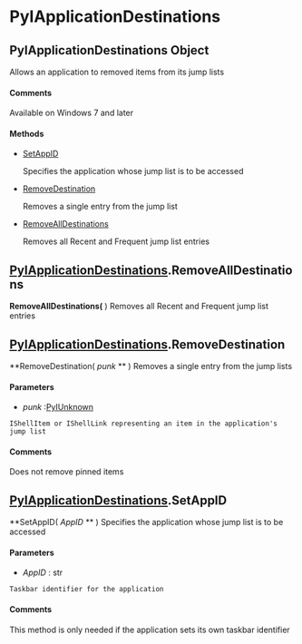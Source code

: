 # PyIApplicationDestinations

## PyIApplicationDestinations Object

Allows an application to removed items from its jump lists

#### Comments
Available on Windows 7 and later

#### Methods


  - [SetAppID](PyIApplicationDestinations.md#pyiapplicationdestinationssetappid)

    Specifies the application whose jump list is to be accessed&nbsp;

  - [RemoveDestination](PyIApplicationDestinations.md#pyiapplicationdestinationsremovedestination)

    Removes a single entry from the jump list&nbsp;

  - [RemoveAllDestinations](PyIApplicationDestinations.md#pyiapplicationdestinationsremovealldestinations)

    Removes all Recent and Frequent jump list entries&nbsp;

## [PyIApplicationDestinations](#pyiapplicationdestinations)\.RemoveAllDestinations

 **RemoveAllDestinations\(** \)
Removes all Recent and Frequent jump list entries

## [PyIApplicationDestinations](#pyiapplicationdestinations)\.RemoveDestination

 **RemoveDestination\( *punk* ** \)
Removes a single entry from the jump lists

#### Parameters


  -  *punk* :[PyIUnknown](#pyiunknown)

    IShellItem or IShellLink representing an item in the application's jump list

#### Comments
Does not remove pinned items

## [PyIApplicationDestinations](#pyiapplicationdestinations)\.SetAppID

 **SetAppID\( *AppID* ** \)
Specifies the application whose jump list is to be accessed

#### Parameters


  -  *AppID* : str

    Taskbar identifier for the application

#### Comments
This method is only needed if the application sets its own taskbar identifier